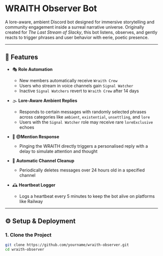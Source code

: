 # WRAITH Observer Bot

A lore-aware, ambient Discord bot designed for immersive storytelling and community engagement inside a surreal narrative universe. Originally created for *The Last Stream of Slacky*, this bot listens, observes, and gently reacts to trigger phrases and user behavior with eerie, poetic presence.

---

## 🧠 Features

- 🎭 **Role Automation**
  - New members automatically receive `Wraith Crew`
  - Users who stream in voice channels gain `Signal Watcher`
  - Inactive `Signal Watchers` revert to `Wraith Crew` after 14 days

- 🌫️ **Lore-Aware Ambient Replies**
  - Responds to certain messages with randomly selected phrases across categories like `ambient`, `existential`, `unsettling`, and `lore`
  - Users with the `Signal Watcher` role may receive rare `loreExclusive` echoes

- 📡 **@Mention Response**
  - Pinging the WRAITH directly triggers a personalised reply with a delay to simulate attention and thought

- 🧹 **Automatic Channel Cleanup**
  - Periodically deletes messages over 24 hours old in a specified channel

- 🕰️ **Heartbeat Logger**
  - Logs a heartbeat every 5 minutes to keep the bot alive on platforms like Railway

---

## ⚙️ Setup & Deployment

### 1. Clone the Project

```bash
git clone https://github.com/yourname/wraith-observer.git
cd wraith-observer
